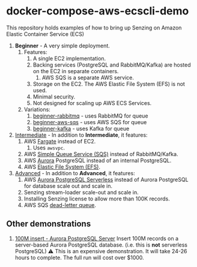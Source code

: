 # docker-compose-aws-ecscli-demo

This repository holds examples of how to bring up Senzing on Amazon Elastic Container Service (ECS)

1. **Beginner** - A very simple deployment.
    1. Features:
        1. A single EC2 implementation.
        1. Backing services (PostgreSQL and RabbitMQ/Kafka) are hosted on the EC2 in separate containers.
            1. AWS SQS is a separate AWS service.
        1. Storage on the EC2.  The AWS Elastic File System (EFS) is not used.
        1. Minimal security.
        1. Not designed for scaling up AWS ECS Services.
    1. Variations:
        1. [beginner-rabbitmq](docs/beginner-rabbitmq) - uses RabbitMQ for queue
        1. [beginner-aws-sqs](docs/beginner-aws-sqs) - uses AWS SQS for queue
        1. [beginner-kafka](docs/beginner-kafka) - uses Kafka for queue
1. [Intermediate](docs/intermediate) - In addition to
   **Intermediate**, it features:
    1. AWS [Fargate](https://aws.amazon.com/fargate/) instead of EC2.
        1. Uses `awsvpc`.
    1. AWS [Simple Queue Service (SQS)](https://aws.amazon.com/sqs/) instead of RabbitMQ/Kafka.
    1. AWS [Aurora](https://aws.amazon.com/rds/aurora/) PostgreSQL instead of an internal PostgreSQL.
    1. AWS [Elastic File System (EFS)](https://aws.amazon.com/efs/).
1. [Advanced](docs/advanced) - In addition to
   **Advanced**, it features:
    1. AWS [Aurora PostgreSQL Serverless](https://aws.amazon.com/rds/aurora/serverless/) instead of Aurora PostgreSQL for database scale out and scale in.
    1. Senzing stream-loader scale-out and scale in.
    1. Installing Senzing license to allow more than 100K records.
    1. AWS SQS [dead-letter queue](https://docs.aws.amazon.com/AWSSimpleQueueService/latest/SQSDeveloperGuide/sqs-dead-letter-queues.html).

## Other demonstrations

1. [100M insert - Aurora PostgreSQL Server](docs/advanced-100M)
   Insert 100M records on a server-based Aurora PostgreSQL database.
   (i.e. this is **not** serverless PostgreSQL)
   :warning:
   This is an expensive demonstration.
   It will take 24-26 hours to complete.
   The full run will cost over $1000.
